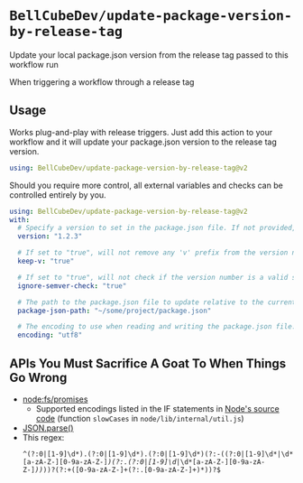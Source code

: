 # `BellCubeDev/update-package-version-by-release-tag`

Update your local package.json version from the release tag passed to this workflow run

When triggering a workflow through a release tag

## Usage

Works plug-and-play with release triggers. Just add this action to your workflow and it will update your package.json version to the release tag version.

```yaml
using: BellCubeDev/update-package-version-by-release-tag@v2
```

Should you require more control, all external variables and checks can be controlled entirely by you.

```yaml
using: BellCubeDev/update-package-version-by-release-tag@v2
with:
  # Specify a version to set in the package.json file. If not provided, the release tag will be used.
  version: "1.2.3"

  # If set to "true", will not remove any 'v' prefix from the version number.
  keep-v: "true"

  # If set to "true", will not check if the version number is a valid semver version.
  ignore-semver-check: "true"

  # The path to the package.json file to update relative to the current working directory. Defaults to "./package.json".
  package-json-path: "~/some/project/package.json"

  # The encoding to use when reading and writing the package.json file. Defaults to "utf8".
  encoding: "utf8"
```

## APIs You Must Sacrifice A Goat To When Things Go Wrong

- [node:fs/promises](https://nodejs.org/dist/latest-v10.x/docs/api/fs.html#fs_fs_promises_api)
  - Supported encodings listed in the IF statements in [Node's source code](https://github.com/nodejs/node/blob/main/lib/internal/util.js) (function `slowCases` in `node/lib/internal/util.js`)
- [JSON.parse()](https://developer.mozilla.org/en-US/docs/Web/JavaScript/Reference/Global_Objects/JSON/parse)
- This regex: <pre><code>^(?:0|[1-9]\d*)\.(?:0|[1-9]\d*)\.(?:0|[1-9]\d*)(?:-((?:0|[1-9]\d*|\d*[a-zA-Z-][0-9a-zA-Z-]*)(?:\.(?:0|[1-9]\d*|\d*[a-zA-Z-][0-9a-zA-Z-]_))_))?(?:\+([0-9a-zA-Z-]+(?:\.[0-9a-zA-Z-]+)\*))?$</pre></code>

